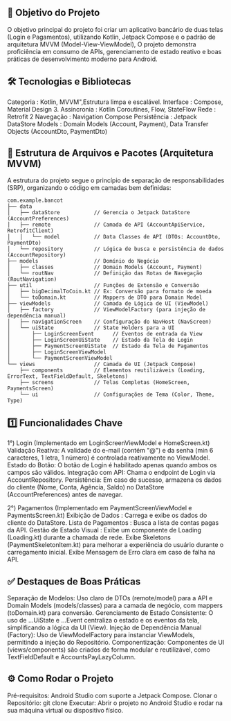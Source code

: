 ## 🎯 Objetivo do Projeto
  O objetivo principal do projeto foi criar um aplicativo bancário de duas telas (Login e Pagamentos), utilizando Kotlin, Jetpack Compose e o padrão de arquitetura MVVM (Model-View-ViewModel),
  O projeto demonstra proficiência em consumo de APIs, gerenciamento de estado reativo e boas práticas de desenvolvimento moderno para Android.

## 🛠️ Tecnologias e Bibliotecas
  Categoria     :  Kotlin, MVVM",Estrutura limpa e escalável.
  Interface     :  Compose, Material Design 3.
  Assincronia   :  Kotlin Coroutines, Flow, StateFlow
  Rede          :  Retrofit 2
  Navegação     :  Navigation Compose
  Persistência  :  Jetpack DataStore
  Models        : Domain Models (Account, Payment), Data Transfer Objects (AccountDto, PaymentDto)

## 📁 Estrutura de Arquivos e Pacotes (Arquitetura MVVM)
  A estrutura do projeto segue o princípio de separação de responsabilidades (SRP), organizando o código em camadas bem definidas:
```
com.example.bancot
├── data
│   ├── dataStore           // Gerencia o Jetpack DataStore (AccountPreferences)
│   ├── remote              // Camada de API (AccountApiService, RetrofitClient)
│   │   └── model           // Data Classes de API (DTOs: AccountDto, PaymentDto)
│   └── repository          // Lógica de busca e persistência de dados (AccountRepository)
├── models                  // Domínio do Negócio
│   ├── classes             // Domain Models (Account, Payment)
│   └── routNav             // Definição das Rotas de Navegação (RoutNavigation)
├── util                    // Funções de Extensão e Conversão
│   ├── bigDecimalToCoin.kt // Ex: Conversão para formato de moeda
│   └── toDomain.kt         // Mappers de DTO para Domain Model
├── viewModels              // Camada de Lógica de UI (ViewModel)
│   ├── factory             // ViewModelFactory (para injeção de dependência manual)
│   ├── navigationScreen    // Configuração do NavHost (NavScreen)
│   └── uiState             // State Holders para a UI
│       ├── LoginScreenEvent      // Eventos de entrada da View
│       ├── LoginScreenUiState    // Estado da Tela de Login
│       ├── PaymentScreenUiState  // Estado da Tela de Pagamentos
│       ├── LoginScreenViewModel
│       └── PaymentScreenViewModel
└── views                   // Camada de UI (Jetpack Compose)
    ├── components          // Elementos reutilizáveis (Loading, ErrorText, TextFieldDefault, Skeletons)
    ├── screens             // Telas Completas (HomeScreen, PaymentsScreen)
    └── ui                  // Configurações de Tema (Color, Theme, Type)
```

## 1️⃣ Funcionalidades Chave
  1°) 
    Login (Implementado em LoginScreenViewModel e HomeScreen.kt)
    Validação Reativa: A validade do e-mail (contém "@") e da senha (min 6 caracteres, 1 letra, 1 número) é controlada reativamente no ViewModel.
    Estado do Botão: O botão de Login é habilitado apenas quando ambos os campos são válidos.
    Integração com API: Chama o endpoint de Login via AccountRepository.
    Persistência: Em caso de sucesso, armazena os dados do cliente (Nome, Conta, Agência, Saldo) no DataStore (AccountPreferences) antes de navegar.
  
  2°)
    Pagamentos (Implementado em PaymentScreenViewModel e PaymentsScreen.kt)
    Exibição de Dados        :   Carrega e exibe os dados do cliente do DataStore.
    Lista de Pagamentos      :   Busca a lista de contas pagas da API.
    Gestão de Estado Visual  :   Exibe um componente de Loading (Loading.kt) durante a chamada de rede.
    Exibe Skeletons (PaymentSkeletonItem.kt) para melhorar a experiência do usuário durante o carregamento inicial.
    Exibe Mensagem de Erro clara em caso de falha na API.

## ✅ Destaques de Boas Práticas
  Separação de Modelos: Uso claro de DTOs (remote/model) para a API e Domain Models (models/classes) para a camada de negócio, com mappers (toDomain.kt) para conversão.
  Gerenciamento de Estado Consistente: O uso de ...UiState e ...Event centraliza o estado e os eventos da tela, simplificando a lógica da UI (View).
  Injeção de Dependência Manual (Factory): Uso de ViewModelFactory para instanciar ViewModels, permitindo a injeção do Repositório.
  Componentização: Componentes de UI (views/components) são criados de forma modular e reutilizável, como TextFieldDefault e AccountsPayLazyColumn.

## ⚙️ Como Rodar o Projeto
  Pré-requisitos: Android Studio com suporte a Jetpack Compose.
  Clonar o Repositório: git clone
  Executar: Abrir o projeto no Android Studio e rodar na sua máquina virtual ou dispositivo físico.
